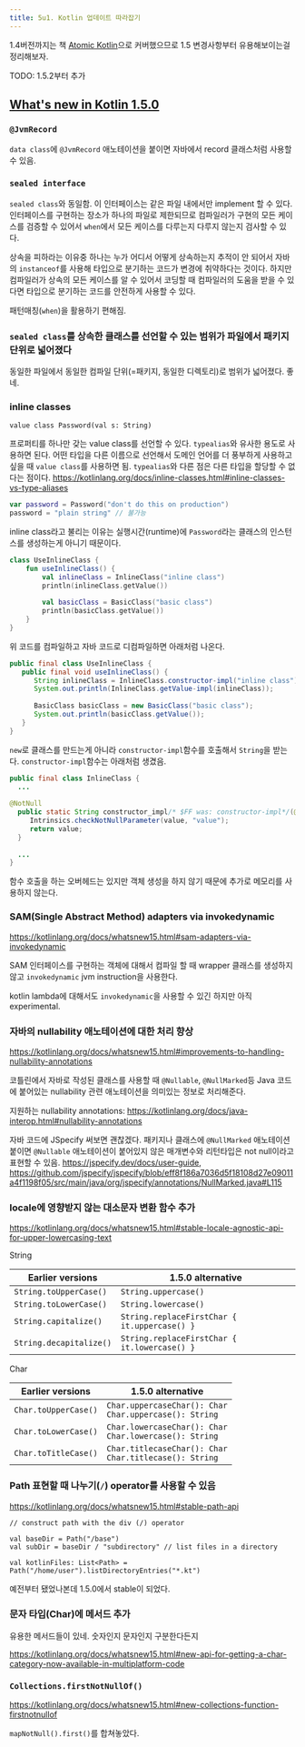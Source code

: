 ```yaml
---
title: 5u1. Kotlin 업데이트 따라잡기
---
```

1.4버전까지는 책 [Atomic Kotlin](https://www.atomickotlin.com/)으로 커버했으므로 1.5 변경사항부터 유용해보이는걸 정리해보자.


TODO: 1.5.2부터 추가


## [What's new in Kotlin 1.5.0](https://kotlinlang.org/docs/whatsnew15.html)

### `@JvmRecord`

`data class`에 `@JvmRecord` 애노테이션을 붙이면 자바에서 record 클래스처럼 사용할 수 있음.

### `sealed interface`

`sealed class`와 동일함. 이 인터페이스는 같은 파일 내에서만 implement 할 수 있다. 인터페이스를 구현하는 장소가 하나의 파일로 제한되므로 컴파일러가 구현의 모든 케이스를 검증할 수 있어서 `when`에서 모든 케이스를 다루는지 다루지 않는지 검사할 수 있다.

상속을 피하라는 이유중 하나는 누가 어디서 어떻게 상속하는지 추적이 안 되어서 자바의 `instanceof`를 사용해 타입으로 분기하는 코드가 변경에 취약하다는 것이다. 하지만 컴파일러가 상속의 모든 케이스를 알 수 있어서 코딩할 때 컴파일러의 도움을 받을 수 있다면 타입으로 분기하는 코드를 안전하게 사용할 수 있다.

패턴매칭(`when`)을 활용하기 편해짐.

### `sealed class`를 상속한 클래스를 선언할 수 있는 범위가 파일에서 패키지 단위로 넓어졌다

동일한 파일에서 동일한 컴파일 단위(=패키지, 동일한 디렉토리)로 범위가 넓어졌다. 좋네.

### inline classes

`value class Password(val s: String)`

프로퍼티를 하나만 갖는 value class를 선언할 수 있다. `typealias`와 유사한 용도로 사용하면 된다. 어떤 타입을 다른 이름으로 선언해서 도메인 언어를 더 풍부하게 사용하고 싶을 때 `value class`를 사용하면 됨. `typealias`와 다른 점은 다른 타입을 할당할 수 없다는 점이다. https://kotlinlang.org/docs/inline-classes.html#inline-classes-vs-type-aliases

```kotlin
var password = Password("don't do this on production")
password = "plain string" // 불가능
```

inline class라고 불리는 이유는 실행시간(runtime)에 `Password`라는 클래스의 인스턴스를 생성하는게 아니기 때문이다.

```kotlin
class UseInlineClass {  
    fun useInlineClass() {  
        val inlineClass = InlineClass("inline class")  
        println(inlineClass.getValue())  
  
        val basicClass = BasicClass("basic class")  
        println(basicClass.getValue())  
    }  
}
```

위 코드를 컴파일하고 자바 코드로 디컴파일하면 아래처럼 나온다.

```java
public final class UseInlineClass {  
   public final void useInlineClass() {  
      String inlineClass = InlineClass.constructor-impl("inline class");  
      System.out.println(InlineClass.getValue-impl(inlineClass));  
      
      BasicClass basicClass = new BasicClass("basic class");  
      System.out.println(basicClass.getValue());  
   }  
}
```

`new`로 클래스를 만드는게 아니라 `constructor-impl`함수를 호출해서 `String`을 받는다. `constructor-impl`함수는 아래처럼 생겼음.

```java
public final class InlineClass {
  ...
  
@NotNull  
  public static String constructor_impl/* $FF was: constructor-impl*/(@NotNull String value) {  
     Intrinsics.checkNotNullParameter(value, "value");  
     return value;  
  }
  
  ...
}
```

함수 호출을 하는 오버헤드는 있지만 객체 생성을 하지 않기 때문에 추가로 메모리를 사용하지 않는다.

### SAM(Single Abstract Method) adapters via invokedynamic

https://kotlinlang.org/docs/whatsnew15.html#sam-adapters-via-invokedynamic

SAM 인터페이스를 구현하는 객체에 대해서 컴파일 할 때 wrapper 클래스를 생성하지 않고 `invokedynamic` jvm instruction을 사용한다.

kotlin lambda에 대해서도 `invokedynamic`을 사용할 수 있긴 하지만 아직 experimental.

### 자바의 nullability 애노테이션에 대한 처리 향상

https://kotlinlang.org/docs/whatsnew15.html#improvements-to-handling-nullability-annotations

코틀린에서 자바로 작성된 클래스를 사용할 때 `@Nullable`, `@NullMarked`등 Java 코드에 붙어있는 nullability 관련 애노테이션을 의미있는 정보로 처리해준다.

지원하는 nullability annotations: https://kotlinlang.org/docs/java-interop.html#nullability-annotations

자바 코드에 JSpecify 써보면 괜찮겠다. 패키지나 클래스에 `@NullMarked` 애노테이션 붙이면 `@Nullable` 애노테이션이 붙어있지 않은 매개변수와 리턴타입은 not null이라고 표현할 수 있음. https://jspecify.dev/docs/user-guide, https://github.com/jspecify/jspecify/blob/eff8f186a7036d5f18108d27e09011a4f1198f05/src/main/java/org/jspecify/annotations/NullMarked.java#L115


### locale에 영향받지 않는 대소문자 변환 함수 추가

https://kotlinlang.org/docs/whatsnew15.html#stable-locale-agnostic-api-for-upper-lowercasing-text

String

|**Earlier versions**|**1.5.0 alternative**|
|---|---|
|`String.toUpperCase()`|`String.uppercase()`|
|`String.toLowerCase()`|`String.lowercase()`|
|`String.capitalize()`|`String.replaceFirstChar { it.uppercase() }`|
|`String.decapitalize()`|`String.replaceFirstChar { it.lowercase() }`|

Char

|**Earlier versions**|**1.5.0 alternative**|
|---|---|
|`Char.toUpperCase()`|`Char.uppercaseChar(): Char`  <br>`Char.uppercase(): String`|
|`Char.toLowerCase()`|`Char.lowercaseChar(): Char`  <br>`Char.lowercase(): String`|
|`Char.toTitleCase()`|`Char.titlecaseChar(): Char`  <br>`Char.titlecase(): String`|


### Path 표현할 때 나누기(`/`) operator를 사용할 수 있음

https://kotlinlang.org/docs/whatsnew15.html#stable-path-api

```
// construct path with the div (/) operator

val baseDir = Path("/base")
val subDir = baseDir / "subdirectory" // list files in a directory

val kotlinFiles: List<Path> = Path("/home/user").listDirectoryEntries("*.kt")
```

예전부터 됐었나본데 1.5.0에서 stable이 되었다.


### 문자 타입(Char)에 메서드 추가

유용한 메서드들이 있네. 숫자인지 문자인지 구분한다든지 

https://kotlinlang.org/docs/whatsnew15.html#new-api-for-getting-a-char-category-now-available-in-multiplatform-code


### `Collections.firstNotNullOf()`

https://kotlinlang.org/docs/whatsnew15.html#new-collections-function-firstnotnullof

`mapNotNull().first()`를 합쳐놓았다.